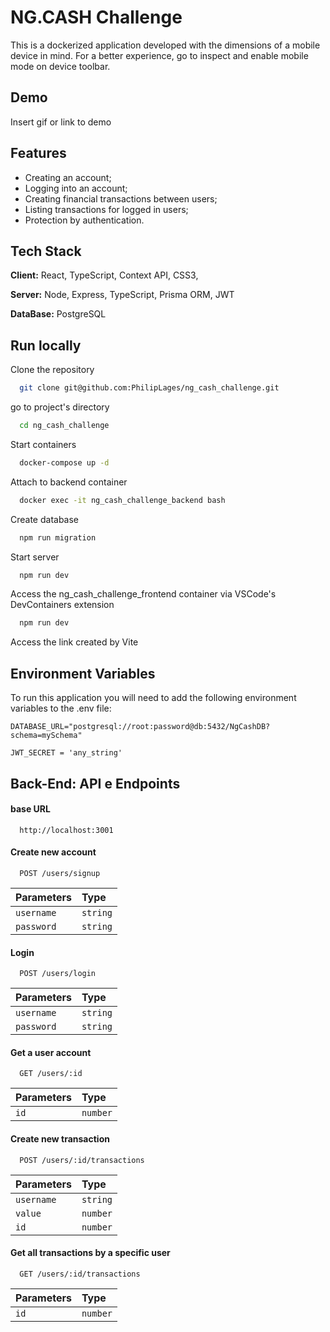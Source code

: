 
# NG.CASH Challenge

This is a dockerized application developed with the dimensions of a mobile device in mind. For a better experience, go to inspect and enable mobile mode on device toolbar.


## Demo

Insert gif or link to demo


## Features

- Creating an account;
- Logging into an account;
- Creating financial transactions between users;
- Listing transactions for logged in users;
- Protection by authentication.


## Tech Stack

**Client:** React, TypeScript, Context API, CSS3, 

**Server:** Node, Express, TypeScript, Prisma ORM, JWT

**DataBase:** PostgreSQL
## Run locally

Clone the repository

```bash
  git clone git@github.com:PhilipLages/ng_cash_challenge.git
```

go to project's directory

```bash
  cd ng_cash_challenge
```

Start containers

```bash
  docker-compose up -d
```

Attach to backend container

```bash
  docker exec -it ng_cash_challenge_backend bash

```
Create database

```bash
  npm run migration
```

Start server

```bash
  npm run dev
```

Access the ng_cash_challenge_frontend container via VSCode's DevContainers extension

```bash
  npm run dev
```
Access the link created by Vite

## Environment Variables

To run this application you will need to add the following environment variables to the .env file:


`DATABASE_URL="postgresql://root:password@db:5432/NgCashDB?schema=mySchema"`

`JWT_SECRET = 'any_string'`

## Back-End: API e Endpoints

#### base URL 

```http
  http://localhost:3001
```

#### Create new account 

```http
  POST /users/signup
```

| Parameters | Type     |
| :-------- | :------- |
| `username` | `string` |
| `password` | `string` |

#### Login

```http
  POST /users/login
```

| Parameters | Type     |
| :-------- | :------- |
| `username` | `string` |
| `password` | `string` |

#### Get a user account

```http
  GET /users/:id
```

| Parameters | Type     |
| :-------- | :------- |
| `id` | `number` |

#### Create new transaction

```http
  POST /users/:id/transactions
```

| Parameters | Type     |
| :-------- | :------- |
| `username` | `string` |
| `value` | `number` |
| `id` | `number` |

#### Get all transactions by a specific user

```http
  GET /users/:id/transactions
```

| Parameters | Type     |
| :-------- | :------- |
| `id` | `number` |


